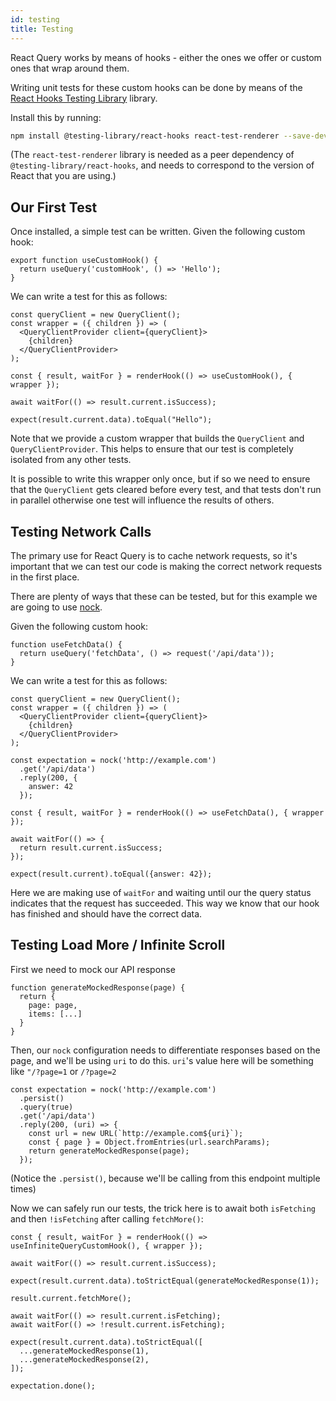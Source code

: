 ```yaml
---
id: testing
title: Testing
---
```


React Query works by means of hooks - either the ones we offer or custom ones that wrap around them.

Writing unit tests for these custom hooks can be done by means of the [React Hooks Testing Library](https://react-hooks-testing-library.com/) library.

Install this by running:

```sh
npm install @testing-library/react-hooks react-test-renderer --save-dev
```

(The `react-test-renderer` library is needed as a peer dependency of `@testing-library/react-hooks`, and needs to correspond to the version of React that you are using.)

## Our First Test

Once installed, a simple test can be written. Given the following custom hook:

```
export function useCustomHook() {
  return useQuery('customHook', () => 'Hello');
}
```

We can write a test for this as follows:

```
const queryClient = new QueryClient();
const wrapper = ({ children }) => (
  <QueryClientProvider client={queryClient}>
    {children}
  </QueryClientProvider>
);

const { result, waitFor } = renderHook(() => useCustomHook(), { wrapper });

await waitFor(() => result.current.isSuccess);

expect(result.current.data).toEqual("Hello");
```

Note that we provide a custom wrapper that builds the `QueryClient` and `QueryClientProvider`. This helps to ensure that our test is completely isolated from any other tests.

It is possible to write this wrapper only once, but if so we need to ensure that the `QueryClient` gets cleared before every test, and that tests don't run in parallel otherwise one test will influence the results of others.

## Testing Network Calls

The primary use for React Query is to cache network requests, so it's important that we can test our code is making the correct network requests in the first place.

There are plenty of ways that these can be tested, but for this example we are going to use [nock](https://www.npmjs.com/package/nock).

Given the following custom hook:

```
function useFetchData() {
  return useQuery('fetchData', () => request('/api/data'));
}
```

We can write a test for this as follows:

```
const queryClient = new QueryClient();
const wrapper = ({ children }) => (
  <QueryClientProvider client={queryClient}>
    {children}
  </QueryClientProvider>
);

const expectation = nock('http://example.com')
  .get('/api/data')
  .reply(200, {
    answer: 42
  });

const { result, waitFor } = renderHook(() => useFetchData(), { wrapper });

await waitFor(() => {
  return result.current.isSuccess;
});

expect(result.current).toEqual({answer: 42});
```

Here we are making use of `waitFor` and waiting until our the query status indicates that the request has succeeded. This way we know that our hook has finished and should have the correct data.

## Testing Load More / Infinite Scroll

First we need to mock our API response

```
function generateMockedResponse(page) {
  return {
    page: page,
    items: [...]
  }
}
```

Then, our `nock` configuration needs to differentiate responses based on the page, and we'll be using `uri` to do this.
`uri`'s value here will be something like `"/?page=1` or `/?page=2`

```
const expectation = nock('http://example.com')
  .persist()
  .query(true)
  .get('/api/data')
  .reply(200, (uri) => {
    const url = new URL(`http://example.com${uri}`);
    const { page } = Object.fromEntries(url.searchParams);
    return generateMockedResponse(page);
  });
```

(Notice the `.persist()`, because we'll be calling from this endpoint multiple times)

Now we can safely run our tests, the trick here is to await both `isFetching` and then `!isFetching` after calling `fetchMore()`:

```
const { result, waitFor } = renderHook(() => useInfiniteQueryCustomHook(), { wrapper });

await waitFor(() => result.current.isSuccess);

expect(result.current.data).toStrictEqual(generateMockedResponse(1));

result.current.fetchMore();

await waitFor(() => result.current.isFetching);
await waitFor(() => !result.current.isFetching);

expect(result.current.data).toStrictEqual([
  ...generateMockedResponse(1),
  ...generateMockedResponse(2),
]);

expectation.done();
```
